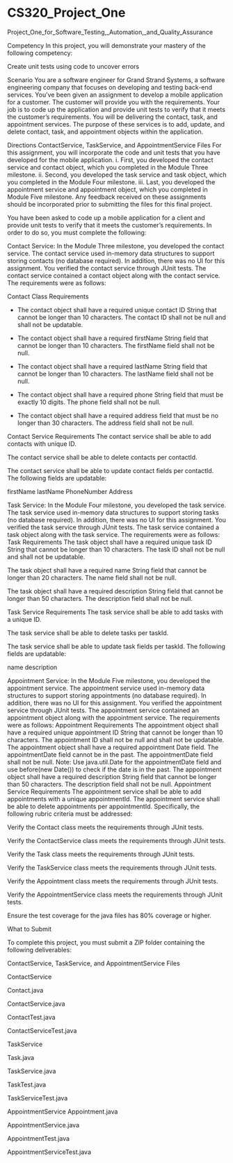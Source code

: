 # CS320_Project_One
Project_One_for_Software_Testing,_Automation,_and_Quality_Assurance


Competency
In this project, you will demonstrate your mastery of the following competency:

Create unit tests using code to uncover errors


Scenario
You are a software engineer for Grand Strand Systems, a software engineering company that focuses on developing and testing back-end services. 
You’ve been given an assignment to develop a mobile application for a customer. 
The customer will provide you with the requirements. Your job is to code up the application and provide unit tests to verify that it meets the customer’s requirements. 
You will be delivering the contact, task, and appointment services. 
The purpose of these services is to add, update, and delete contact, task, and appointment objects within the application.


Directions
ContactService, TaskService, and AppointmentService Files
For this assignment, you will incorporate the code and unit tests that you have developed for the mobile application. 
i. First, you developed the contact service and contact object, which you completed in the Module Three milestone.
ii. Second, you developed the task service and task object, which you completed in the Module Four milestone. 
iii. Last, you developed the appointment service and appointment object, which you completed in Module Five milestone. Any feedback received on these assignments should be incorporated prior to submitting the files for this final project.


You have been asked to code up a mobile application for a client and provide unit tests to verify that it meets the customer’s requirements. In order to do so, you must complete the following:


Contact Service: In the Module Three milestone, you developed the contact service. The contact service used in-memory data structures to support storing contacts (no database required). In addition, there was no UI for this assignment. You verified the contact service through JUnit tests. The contact service contained a contact object along with the contact service. The requirements were as follows:

Contact Class Requirements
- The contact object shall have a required unique contact ID String that cannot be longer than 10 characters. The contact ID shall not be null and shall not be updatable.

- The contact object shall have a required firstName String field that cannot be longer than 10 characters. The firstName field shall not be null.

- The contact object shall have a required lastName String field that cannot be longer than 10 characters. The lastName field shall not be null.

- The contact object shall have a required phone String field that must be exactly 10 digits. The phone field shall not be null.
- The contact object shall have a required address field that must be no longer than 30 characters. The address field shall not be null.

Contact Service Requirements
The contact service shall be able to add contacts with unique ID.

The contact service shall be able to delete contacts per contactId.

The contact service shall be able to update contact fields per contactId. The following fields are updatable:

firstName
lastName
PhoneNumber
Address


Task Service: In the Module Four milestone, you developed the task service. The task service used in-memory data structures to support storing tasks (no database required). In addition, there was no UI for this assignment. You verified the task service through JUnit tests. The task service contained a task object along with the task service. The requirements were as follows:
Task Requirements
The task object shall have a required unique task ID String that cannot be longer than 10 characters. The task ID shall not be null and shall not be updatable.

The task object shall have a required name String field that cannot be longer than 20 characters. The name field shall not be null.

The task object shall have a required description String field that cannot be longer than 50 characters. The description field shall not be null.

Task Service Requirements
The task service shall be able to add tasks with a unique ID.

The task service shall be able to delete tasks per taskId.

The task service shall be able to update task fields per taskId. The following fields are updatable:

name
description


Appointment Service: In the Module Five milestone, you developed the appointment service. The appointment service used in-memory data structures to support storing appointments (no database required). In addition, there was no UI for this assignment. You verified the appointment service through JUnit tests. The appointment service contained an appointment object along with the appointment service. The requirements were as follows:
Appointment Requirements
The appointment object shall have a required unique appointment ID String that cannot be longer than 10 characters. The appointment ID shall not be null and shall not be updatable.
The appointment object shall have a required appointment Date field. The appointmentDate field cannot be in the past. The appointmentDate field shall not be null. Note: Use java.util.Date for the appointmentDate field and use before(new Date()) to check if the date is in the past.
The appointment object shall have a required description String field that cannot be longer than 50 characters. The description field shall not be null.
Appointment Service Requirements
The appointment service shall be able to add appointments with a unique appointmentId.
The appointment service shall be able to delete appointments per appointmentId.
Specifically, the following rubric criteria must be addressed:

Verify the Contact class meets the requirements through JUnit tests.

Verify the ContactService class meets the requirements through JUnit tests.

Verify the Task class meets the requirements through JUnit tests.

Verify the TaskService class meets the requirements through JUnit tests.

Verify the Appointment class meets the requirements through JUnit tests.

Verify the AppointmentService class meets the requirements through JUnit tests.

Ensure the test coverage for the java files has 80% coverage or higher.

What to Submit

To complete this project, you must submit a ZIP folder containing the following deliverables:

ContactService, TaskService, and AppointmentService Files

ContactService

Contact.java

ContactService.java

ContactTest.java

ContactServiceTest.java

TaskService

Task.java

TaskService.java

TaskTest.java

TaskServiceTest.java

AppointmentService
Appointment.java

AppointmentService.java

AppointmentTest.java

AppointmentServiceTest.java
